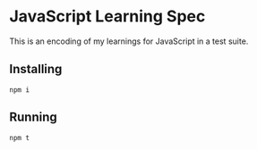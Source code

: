 # JavaScript Learning Spec

This is an encoding of my learnings for JavaScript in a test suite.

## Installing

```
npm i
```

## Running

```
npm t
```
